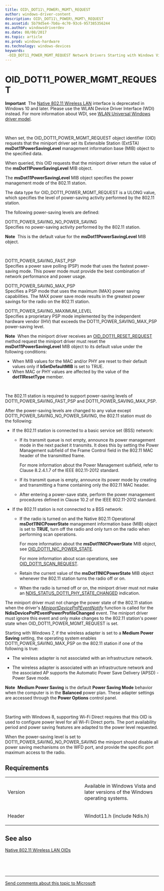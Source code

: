 ```yaml
---
title: OID\_DOT11\_POWER\_MGMT\_REQUEST
author: windows-driver-content
description: OID\_DOT11\_POWER\_MGMT\_REQUEST
ms.assetid: 5b79d5e4-7b0a-4c70-93c6-957385356244
ms.author: windowsdriverdev
ms.date: 08/08/2017
ms.topic: article
ms.prod: windows-hardware
ms.technology: windows-devices
keywords: 
 -OID_DOT11_POWER_MGMT_REQUEST Network Drivers Starting with Windows Vista
---
```


# OID\_DOT11\_POWER\_MGMT\_REQUEST


**Important**  The [Native 802.11 Wireless LAN](https://msdn.microsoft.com/library/windows/hardware/ff560690) interface is deprecated in Windows 10 and later. Please use the WLAN Device Driver Interface (WDI) instead. For more information about WDI, see [WLAN Universal Windows driver model](https://msdn.microsoft.com/library/windows/hardware/dn897672).

 

When set, the OID\_DOT11\_POWER\_MGMT\_REQUEST object identifier (OID) requests that the miniport driver set its Extensible Station (ExtSTA) **msDot11PowerSavingLevel** management information base (MIB) object to the specified data.

When queried, this OID requests that the miniport driver return the value of the **msDot11PowerSavingLevel** MIB object.

The **msDot11PowerSavingLevel** MIB object specifies the power management mode of the 802.11 station.

The data type for OID\_DOT11\_POWER\_MGMT\_REQUEST is a ULONG value, which specifies the level of power-saving activity performed by the 802.11 station.

The following power-saving levels are defined:

<a href="" id="dot11-power-saving-no-power-saving"></a>DOT11\_POWER\_SAVING\_NO\_POWER\_SAVING  
Specifies no power-saving activity performed by the 802.11 station.

**Note**  This is the default value for the **msDot11PowerSavingLevel** MIB object.

 

<a href="" id="dot11-power-saving-fast-psp"></a>DOT11\_POWER\_SAVING\_FAST\_PSP  
Specifies a power save polling (PSP) mode that uses the fastest power-saving mode. This power mode must provide the best combination of network performance and power usage.

<a href="" id="dot11-power-saving-max-psp"></a>DOT11\_POWER\_SAVING\_MAX\_PSP  
Specifies a PSP mode that uses the maximum (MAX) power saving capabilities. The MAX power save mode results in the greatest power savings for the radio on the 802.11 station.

<a href="" id="dot11-power-saving-maximum-level"></a>DOT11\_POWER\_SAVING\_MAXIMUM\_LEVEL  
Specifies a proprietary PSP mode implemented by the independent hardware vendor (IHV) that exceeds the DOT11\_POWER\_SAVING\_MAX\_PSP power-saving level.

**Note**  When the miniport driver receives an [OID\_DOT11\_RESET\_REQUEST](oid-dot11-reset-request.md) method request the miniport driver must reset the **msDot11PowerSavingLevel** MIB object to its default value under the following conditions:
-   When MIB values for the MAC and/or PHY are reset to their default values only if **bSetDefaultMIB** is set to TRUE.
-   When MAC or PHY values are affected by the value of the **dot11ResetType** member.

 

The 802.11 station is required to support power-saving levels of DOT11\_POWER\_SAVING\_FAST\_PSP and DOT11\_POWER\_SAVING\_MAX\_PSP.

After the power-saving levels are changed to any value except DOT11\_POWER\_SAVING\_NO\_POWER\_SAVING, the 802.11 station must do the following:

-   If the 802.11 station is connected to a basic service set (BSS) network:

    -   If its transmit queue is not empty, announce its power management mode in the next packet it transmits. It does this by setting the Power Management subfield of the Frame Control field in the 802.11 MAC header of the transmitted frame.

        For more information about the Power Management subfield, refer to Clause 8.2.4.1.7 of the IEEE 802.11-2012 standard.

    -   If its transmit queue is empty, announce its power mode by creating and transmitting a frame containing only the 802.11 MAC header.

    -   After entering a power-save state, perform the power management procedures defined in Clause 10.2 of the IEEE 802.11-2012 standard.

-   If the 802.11 station is not connected to a BSS network:

    -   If the radio is turned on and the Native 802.11 Operational **msDot11NICPowerState** management information base (MIB) object is set to **TRUE**, turn off the radio and only turn on the radio when performing scan operations.

        For more information about the **msDot11NICPowerState** MIB object, see [OID\_DOT11\_NIC\_POWER\_STATE](oid-dot11-nic-power-state.md).

        For more information about scan operations, see [OID\_DOT11\_SCAN\_REQUEST](oid-dot11-scan-request.md).

    -   Retain the current value of the **msDot11NICPowerState** MIB object whenever the 802.11 station turns the radio off or on.

    -   When the radio is turned off or on, the miniport driver must not make an [NDIS\_STATUS\_DOT11\_PHY\_STATE\_CHANGED](ndis-status-dot11-phy-state-changed.md) indication.

The miniport driver must not change the power state of the 802.11 station when the driver's [*MiniportDevicePnPEventNotify*](https://msdn.microsoft.com/library/windows/hardware/ff559369) function is called for the **NdisDevicePnPEventPowerProfileChanged** event. The miniport driver must ignore this event and only make changes to the 802.11 station's power state when OID\_DOT11\_POWER\_MGMT\_REQUEST is set.

Starting with Windows 7, if the wireless adapter is set to a **Medium Power Saving** setting, the operating system enables DOT11\_POWER\_SAVING\_MAX\_PSP on the 802.11 station if one of the following is true:

-   The wireless adapter is not associated with an infrastructure network.

-   The wireless adapter is associated with an infrastructure network and the associated AP supports the Automatic Power Save Delivery (APSD) - Power Save mode.

**Note**  **Medium Power Saving** is the default **Power Saving Mode** behavior when the computer is in the **Balanced** power plan. These adapter settings are accessed through the **Power Options** control panel.

 

Starting with Windows 8, supporting Wi-Fi Direct requires that this OID is used to configure power level for all Wi-Fi Direct ports. The port availability period and power saving features are adapted to the power level requested.

When the power-saving level is set to DOT11\_POWER\_SAVING\_NO\_POWER\_SAVING the miniport should disable all power saving mechanisms on the WFD port, and provide the specific port maximum access to the radio.

Requirements
------------

<table>
<colgroup>
<col width="50%" />
<col width="50%" />
</colgroup>
<tbody>
<tr class="odd">
<td><p>Version</p></td>
<td><p>Available in Windows Vista and later versions of the Windows operating systems.</p></td>
</tr>
<tr class="even">
<td><p>Header</p></td>
<td>Windot11.h (include Ndis.h)</td>
</tr>
</tbody>
</table>

## See also


[Native 802.11 Wireless LAN OIDs](https://msdn.microsoft.com/library/windows/hardware/ff560691)

 

 


--------------------
[Send comments about this topic to Microsoft](mailto:wsddocfb@microsoft.com?subject=Documentation%20feedback%20%5Bnetvista\netvista%5D:%20OID_DOT11_POWER_MGMT_REQUEST%20%20RELEASE:%20%288/8/2017%29&body=%0A%0APRIVACY%20STATEMENT%0A%0AWe%20use%20your%20feedback%20to%20improve%20the%20documentation.%20We%20don't%20use%20your%20email%20address%20for%20any%20other%20purpose,%20and%20we'll%20remove%20your%20email%20address%20from%20our%20system%20after%20the%20issue%20that%20you're%20reporting%20is%20fixed.%20While%20we're%20working%20to%20fix%20this%20issue,%20we%20might%20send%20you%20an%20email%20message%20to%20ask%20for%20more%20info.%20Later,%20we%20might%20also%20send%20you%20an%20email%20message%20to%20let%20you%20know%20that%20we've%20addressed%20your%20feedback.%0A%0AFor%20more%20info%20about%20Microsoft's%20privacy%20policy,%20see%20http://privacy.microsoft.com/default.aspx. "Send comments about this topic to Microsoft")


